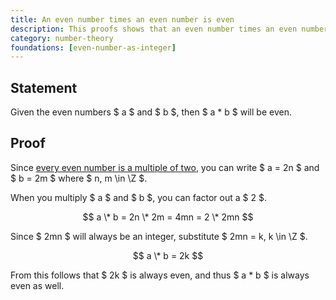 ```yaml
---
title: An even number times an even number is even
description: This proofs shows that an even number times an even number will always be even.
category: number-theory
foundations: [even-number-as-integer]
---
```


## Statement

Given the even numbers $ a $ and $ b $, then $ a \* b $ will be even.

## Proof

Since [every even number is a multiple of two](/proofs/even-number-as-integer), you can write $ a = 2n $ and $ b = 2m $ where $ n, m \in \Z $.

When you multiply $ a $ and $ b $, you can factor out a $ 2 $.

$$ a \* b = 2n \* 2m = 4mn = 2 \* 2mn $$

Since $ 2mn $ will always be an integer, substitute $ 2mn = k, k \in \Z $.

$$ a \* b = 2k $$

From this follows that $ 2k $ is always even, and thus $ a \* b $ is always even as well.
